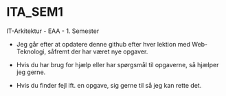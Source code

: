 # ITA_SEM1
IT-Arkitektur - EAA - 1. Semester

* Jeg går efter at opdatere denne github efter hver lektion med Web-Teknologi, såfremt der har været nye opgaver.

* Hvis du har brug for hjælp eller har spørgsmål til opgaverne, så hjælper jeg gerne.

* Hvis du finder fejl ift. en opgave, sig gerne til så jeg kan rette det.
